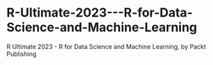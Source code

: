 # R-Ultimate-2023---R-for-Data-Science-and-Machine-Learning
R Ultimate 2023 - R for Data Science and Machine Learning, by Packt Publishing
